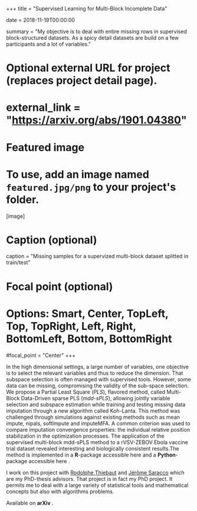 +++
title = "Supervised Learning for Multi-Block Incomplete Data"

date = 2018-11-19T00:00:00

summary = "My objective is to deal with entire missing rows in supervised block-structured datasets. As a spicy detail datasets are build on a few participants and a lot of variables."

# Optional external URL for project (replaces project detail page).
# external_link = "https://arxiv.org/abs/1901.04380"

# Featured image
# To use, add an image named `featured.jpg/png` to your project's folder. 
[image]
  # Caption (optional)
  caption = "Missing samples for a supervized multi-block dataset splitted in train/test"

  # Focal point (optional)
  # Options: Smart, Center, TopLeft, Top, TopRight, Left, Right, BottomLeft, Bottom, BottomRight
  #focal_point = "Center"
+++

In the high dimensional settings, a large number of variables, one objective is to select the relevant variables and thus to reduce the dimension. That subspace selection is often managed with supervised tools. However, some data can be missing, compromising the validity of the sub-space selection. We propose a Partial Least Square (*PLS*), flavored method, called Multi-Block Data-Driven sparse PLS (*mdd-sPLS*), allowing jointly variable selection and subspace estimation while training and testing missing data imputation through a new algorithm called Koh-Lanta. This method was challenged through simulations against existing methods such as mean impute, nipals, softImpute and imputeMFA. A common criterion was used to compare imputation convergence properties: the individual relative position stabilization in the optimization processes. The application of the supervised multi-block mdd-sPLS method to a rVSV-ZEBOV Ebola vaccine trial dataset revealed interesting and biologically consistent results.The method is implemented in a **R**-package accessible here [<i class="fab fa-r-project"></i>](https://cran.r-project.org/package=ddsPLS) and a **Python**-package accessible here [<i class="fab fa-python"></i>](https://pypi.org/project/py_ddspls/).

I work on this project with [Rodolphe Thiebaut](https://www.bordeaux-population-health.center/en/) and [Jérôme Saracco](https://www.math.u-bordeaux.fr/~jsaracco/) which are my PhD-thesis advisors. That project is in fact my PhD project. It permits me to deal with a large variety of statistical tools and mathematical concepts but also with algorithms problems.

Available on **arXiv** [<i class="fab fa-feather"></i>](https://cran.r-project.org/package=ddsPLS).
